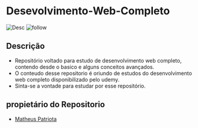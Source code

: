 # Desevolvimento-Web-Completo

![Desc](https://img.shields.io/badge/Status-Ever%20Changing-green.svg)
![follow](https://img.shields.io/github/followers/MatheusPatriota.svg?style=social)

## Descrição
- Repositório voltado para estudo de desenvolvimento web completo, contendo desde o basico e alguns conceitos avançados.
- O conteudo desse repositorio é oriundo de estudos do desenvolvimento web completo disponibilizado pelo udemy.
- Sinta-se a vontade para estudar por esse repositório.


## propietário do Repositorio

- [Matheus Patriota](https://github.com/MatheusPatriota)
